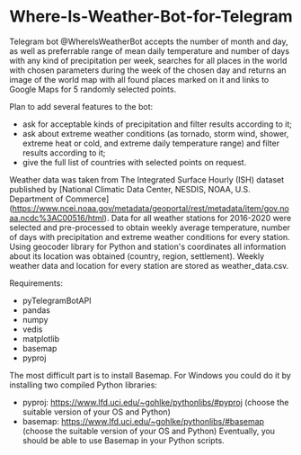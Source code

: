 # Where-Is-Weather-Bot-for-Telegram

Telegram bot @WhereIsWeatherBot accepts the number of month and day, 
as well as preferrable range of mean daily temperature and number of days with any kind of 
precipitation per week, searches for all places in the world with chosen parameters during the week
of the chosen day and returns an image of the world map with all found places marked on it and
links to Google Maps for 5 randomly selected points.

Plan to add several features to the bot:
- ask for acceptable kinds of precipitation and filter results according to it;
- ask about extreme weather conditions (as tornado, storm wind, shower, extreme heat or cold,
and extreme daily temperature range) and filter results according to it;
- give the full list of countries with selected points on request.

Weather data was taken from The Integrated Surface Hourly (ISH) dataset published by 
[National Climatic Data Center, NESDIS, NOAA, U.S. Department of Commerce]
(https://www.ncei.noaa.gov/metadata/geoportal/rest/metadata/item/gov.noaa.ncdc%3AC00516/html).
Data for all weather stations for 2016-2020 were selected and pre-processed to obtain weekly
average temperature, number of days with precipitation and extreme weather conditions for 
every station. 
Using geocoder library for Python and station's coordinates all information about its location
was obtained (country, region, settlement).
Weekly weather data and location for every station are stored as weather_data.csv.

Requirements:
- pyTelegramBotAPI
- pandas
- numpy
- vedis
- matplotlib
- basemap
- pyproj

The most difficult part is to install Basemap. For Windows you could do it by installing
two compiled Python libraries:
- pyproj: https://www.lfd.uci.edu/~gohlke/pythonlibs/#pyproj (choose the suitable version
of your OS and Python) 
- basemap: https://www.lfd.uci.edu/~gohlke/pythonlibs/#basemap (choose the suitable version
of your OS and Python)
Eventually, you should be able to use Basemap in your Python scripts.